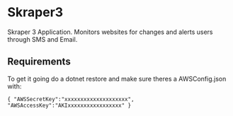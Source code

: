 # Skraper3
Skraper 3 Application. Monitors websites for changes and alerts users through SMS and Email.

## Requirements
To get it going do a dotnet restore and make sure theres a AWSConfig.json with:

`
{
    "AWSSecretKey":"xxxxxxxxxxxxxxxxxxxx",
    "AWSAccessKey":"AKIxxxxxxxxxxxxxxxxx"
}
`
